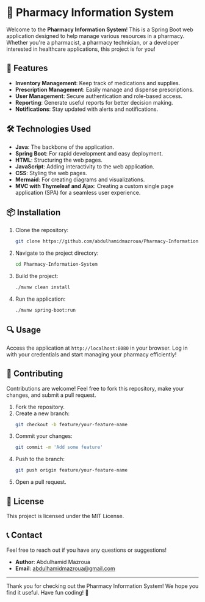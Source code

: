 # 💊 Pharmacy Information System

Welcome to the **Pharmacy Information System**! This is a Spring Boot web application designed to help manage various resources in a pharmacy. Whether you're a pharmacist, a pharmacy technician, or a developer interested in healthcare applications, this project is for you!

## 🚀 Features

- **Inventory Management**: Keep track of medications and supplies.
- **Prescription Management**: Easily manage and dispense prescriptions.
- **User Management**: Secure authentication and role-based access.
- **Reporting**: Generate useful reports for better decision making.
- **Notifications**: Stay updated with alerts and notifications.

## 🛠️ Technologies Used

- **Java**: The backbone of the application.
- **Spring Boot**: For rapid development and easy deployment.
- **HTML**: Structuring the web pages.
- **JavaScript**: Adding interactivity to the web application.
- **CSS**: Styling the web pages.
- **Mermaid**: For creating diagrams and visualizations.
- **MVC with Thymeleaf and Ajax**: Creating a custom single page application (SPA) for a seamless user experience.

## 📦 Installation

1. Clone the repository:
    ```bash
    git clone https://github.com/abdulhamidmazroua/Pharmacy-Information-System.git
    ```
2. Navigate to the project directory:
    ```bash
    cd Pharmacy-Information-System
    ```
3. Build the project:
    ```bash
    ./mvnw clean install
    ```
4. Run the application:
    ```bash
    ./mvnw spring-boot:run
    ```

## 🔍 Usage

Access the application at `http://localhost:8080` in your browser. Log in with your credentials and start managing your pharmacy efficiently!

## 🤝 Contributing

Contributions are welcome! Feel free to fork this repository, make your changes, and submit a pull request.

1. Fork the repository.
2. Create a new branch:
    ```bash
    git checkout -b feature/your-feature-name
    ```
3. Commit your changes:
    ```bash
    git commit -m 'Add some feature'
    ```
4. Push to the branch:
    ```bash
    git push origin feature/your-feature-name
    ```
5. Open a pull request.

## 📜 License

This project is licensed under the MIT License.

## 📞 Contact

Feel free to reach out if you have any questions or suggestions!

- **Author**: Abdulhamid Mazroua
- **Email**: [abdulhamidmazroua@gmail.com](mailto:[abdulhamidmazroua@gmail.com])

---

Thank you for checking out the Pharmacy Information System! We hope you find it useful. Have fun coding! 🎉
